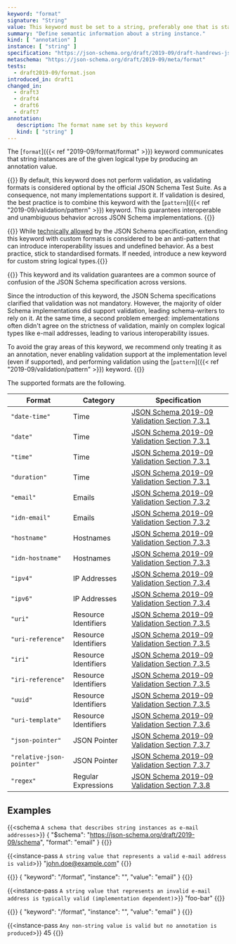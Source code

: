 ```yaml
---
keyword: "format"
signature: "String"
value: This keyword must be set to a string, preferably one that is standardized by JSON Schema to ensure interoperability
summary: "Define semantic information about a string instance."
kind: [ "annotation" ]
instance: [ "string" ]
specification: "https://json-schema.org/draft/2019-09/draft-handrews-json-schema-validation-02#rfc.section.7.2.1"
metaschema: "https://json-schema.org/draft/2019-09/meta/format"
tests:
  - draft2019-09/format.json
introduced_in: draft1
changed_in:
  - draft3
  - draft4
  - draft6
  - draft7
annotation:
   description: The format name set by this keyword
   kind: [ "string" ]
---
```


The [`format`]({{< ref "2019-09/format/format" >}}) keyword communicates that
string instances are of the given logical type by producing an annotation
value.

{{<common-pitfall>}} By default, this keyword does not perform validation, as
validating formats is considered optional by the official JSON Schema Test
Suite. As a consequence, not many implementations support it. If validation is
desired, the best practice is to combine this keyword with the [`pattern`]({{<
ref "2019-09/validation/pattern" >}}) keyword. This guarantees interoperable
and unambiguous behavior across JSON Schema implementations.
{{</common-pitfall>}}

{{<best-practice>}} While [technically
allowed](https://json-schema.org/draft/2019-09/draft-handrews-json-schema-validation-02#rfc.section.7.2.3)
by the JSON Schema specification, extending this keyword with custom formats is
considered to be an anti-pattern that can introduce interoperability issues and
undefined behavior. As a best practice, stick to standardised formats. If
needed, introduce a new keyword for custom string logical
types.{{</best-practice>}}

{{<learning-more>}} This keyword and its validation guarantees are a common
source of confusion of the JSON Schema specification across versions.

Since the introduction of this keyword, the JSON Schema specifications
clarified that validation was not mandatory. However, the majority of older
Schema implementations did support validation, leading schema-writers to rely
on it. At the same time, a second problem emerged: implementations often didn't
agree on the strictness of validation, mainly on complex logical types like
e-mail addresses, leading to various interoperability issues.

To avoid the gray areas of this keyword, we recommend only treating it as an
annotation, never enabling validation support at the implementation level (even
if supported), and performing validation using the [`pattern`]({{< ref
"2019-09/validation/pattern" >}}) keyword.  {{</learning-more>}}

The supported formats are the following.

| Format                    | Category             | Specification |
|---------------------------|----------------------|---------------|
| `"date-time"`             | Time                 | [JSON Schema 2019-09 Validation Section 7.3.1](https://json-schema.org/draft/2019-09/draft-handrews-json-schema-validation-02#rfc.section.7.3.1) |
| `"date"`                  | Time                 | [JSON Schema 2019-09 Validation Section 7.3.1](https://json-schema.org/draft/2019-09/draft-handrews-json-schema-validation-02#rfc.section.7.3.1) |
| `"time"`                  | Time                 | [JSON Schema 2019-09 Validation Section 7.3.1](https://json-schema.org/draft/2019-09/draft-handrews-json-schema-validation-02#rfc.section.7.3.1) |
| `"duration"`              | Time                 | [JSON Schema 2019-09 Validation Section 7.3.1](https://json-schema.org/draft/2019-09/draft-handrews-json-schema-validation-02#rfc.section.7.3.1) |
| `"email"`                 | Emails               | [JSON Schema 2019-09 Validation Section 7.3.2](https://json-schema.org/draft/2019-09/draft-handrews-json-schema-validation-02#rfc.section.7.3.2) |
| `"idn-email"`             | Emails               | [JSON Schema 2019-09 Validation Section 7.3.2](https://json-schema.org/draft/2019-09/draft-handrews-json-schema-validation-02#rfc.section.7.3.2) |
| `"hostname"`              | Hostnames            | [JSON Schema 2019-09 Validation Section 7.3.3](https://json-schema.org/draft/2019-09/draft-handrews-json-schema-validation-02#rfc.section.7.3.3) |
| `"idn-hostname"`          | Hostnames            | [JSON Schema 2019-09 Validation Section 7.3.3](https://json-schema.org/draft/2019-09/draft-handrews-json-schema-validation-02#rfc.section.7.3.3) |
| `"ipv4"`                  | IP Addresses         | [JSON Schema 2019-09 Validation Section 7.3.4](https://json-schema.org/draft/2019-09/draft-handrews-json-schema-validation-02#rfc.section.7.3.4) |
| `"ipv6"`                  | IP Addresses         | [JSON Schema 2019-09 Validation Section 7.3.4](https://json-schema.org/draft/2019-09/draft-handrews-json-schema-validation-02#rfc.section.7.3.4) |
| `"uri"`                   | Resource Identifiers | [JSON Schema 2019-09 Validation Section 7.3.5](https://json-schema.org/draft/2019-09/draft-handrews-json-schema-validation-02#rfc.section.7.3.5) |
| `"uri-reference"`         | Resource Identifiers | [JSON Schema 2019-09 Validation Section 7.3.5](https://json-schema.org/draft/2019-09/draft-handrews-json-schema-validation-02#rfc.section.7.3.5) |
| `"iri"`                   | Resource Identifiers | [JSON Schema 2019-09 Validation Section 7.3.5](https://json-schema.org/draft/2019-09/draft-handrews-json-schema-validation-02#rfc.section.7.3.5) |
| `"iri-reference"`         | Resource Identifiers | [JSON Schema 2019-09 Validation Section 7.3.5](https://json-schema.org/draft/2019-09/draft-handrews-json-schema-validation-02#rfc.section.7.3.5) |
| `"uuid"`                  | Resource Identifiers | [JSON Schema 2019-09 Validation Section 7.3.5](https://json-schema.org/draft/2019-09/draft-handrews-json-schema-validation-02#rfc.section.7.3.5) |
| `"uri-template"`          | Resource Identifiers | [JSON Schema 2019-09 Validation Section 7.3.6](https://json-schema.org/draft/2019-09/draft-handrews-json-schema-validation-02#rfc.section.7.3.6) |
| `"json-pointer"`          | JSON Pointer         | [JSON Schema 2019-09 Validation Section 7.3.7](https://json-schema.org/draft/2019-09/draft-handrews-json-schema-validation-02#rfc.section.7.3.7) |
| `"relative-json-pointer"` | JSON Pointer         | [JSON Schema 2019-09 Validation Section 7.3.7](https://json-schema.org/draft/2019-09/draft-handrews-json-schema-validation-02#rfc.section.7.3.7) |
| `"regex"`                 | Regular Expressions  | [JSON Schema 2019-09 Validation Section 7.3.8](https://json-schema.org/draft/2019-09/draft-handrews-json-schema-validation-02#rfc.section.7.3.8) |

## Examples

{{<schema `A schema that describes string instances as e-mail addresses`>}}
{
  "$schema": "https://json-schema.org/draft/2019-09/schema",
  "format": "email"
}
{{</schema>}}

{{<instance-pass `A string value that represents a valid e-mail address is valid`>}}
"john.doe@example.com"
{{</instance-pass>}}

{{<instance-annotation>}}
{ "keyword": "/format", "instance": "", "value": "email" }
{{</instance-annotation>}}

{{<instance-pass `A string value that represents an invalid e-mail address is typically valid (implementation dependent)`>}}
"foo-bar"
{{</instance-pass>}}

{{<instance-annotation>}}
{ "keyword": "/format", "instance": "", "value": "email" }
{{</instance-annotation>}}

{{<instance-pass `Any non-string value is valid but no annotation is produced`>}}
45
{{</instance-pass>}}
